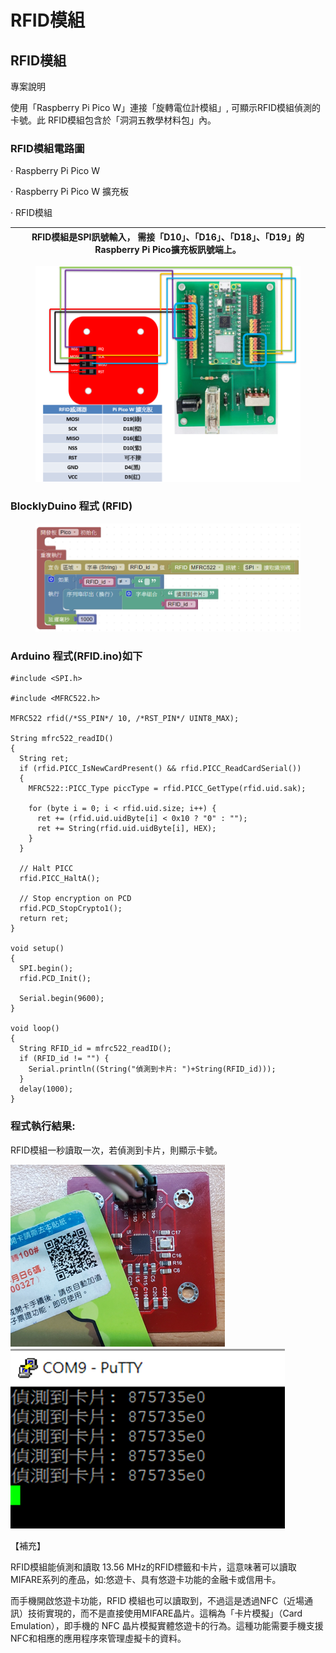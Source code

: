 # RFID模組

## RFID模組 <a href="#hlk169187139" id="hlk169187139"></a>

專案說明

使用「Raspberry Pi Pico W」連接「旋轉電位計模組」, 可顯示RFID模組偵測的卡號。此 RFID模組包含於「洞洞五教學材料包」內。

&#x20;

### RFID模組電路圖

·        Raspberry Pi Pico W

·        Raspberry Pi Pico W 擴充板

·        RFID模組

&#x20;

| RFID模組是SPI訊號輸入，  需接「D10」、「D16」、「D18」、「D19」的Raspberry Pi Pico擴充板訊號端上。 |
| -------------------------------------------------------------------- |

&#x20;

<figure><img src="../../.gitbook/assets/image (2).png" alt=""><figcaption></figcaption></figure>

### BlocklyDuino 程式 (RFID)&#x20;

<figure><img src="../../.gitbook/assets/image (1) (1).png" alt=""><figcaption></figcaption></figure>

&#x20;

### &#x20;Arduino 程式(RFID.ino)如下&#x20;

```
#include <SPI.h>
 
#include <MFRC522.h>
 
MFRC522 rfid(/*SS_PIN*/ 10, /*RST_PIN*/ UINT8_MAX);
 
String mfrc522_readID()
{
  String ret;
  if (rfid.PICC_IsNewCardPresent() && rfid.PICC_ReadCardSerial())
  {
    MFRC522::PICC_Type piccType = rfid.PICC_GetType(rfid.uid.sak);
 
    for (byte i = 0; i < rfid.uid.size; i++) {
      ret += (rfid.uid.uidByte[i] < 0x10 ? "0" : "");
      ret += String(rfid.uid.uidByte[i], HEX);
    }
  }
 
  // Halt PICC
  rfid.PICC_HaltA();
 
  // Stop encryption on PCD
  rfid.PCD_StopCrypto1();
  return ret;
}
 
void setup()
{
  SPI.begin();
  rfid.PCD_Init();
 
  Serial.begin(9600);
}
 
void loop()
{
  String RFID_id = mfrc522_readID();
  if (RFID_id != "") {
    Serial.println((String("偵測到卡片: ")+String(RFID_id)));
  }
  delay(1000);
}
```

### 程式執行結果:

RFID模組一秒讀取一次，若偵測到卡片，則顯示卡號。

&#x20;![](<../../.gitbook/assets/image (22).png>)![](<../../.gitbook/assets/image (23).png>)

&#x20;

&#x20;

【補充】

RFID模組能偵測和讀取 13.56 MHz的RFID標籤和卡片，這意味著可以讀取 MIFARE系列的產品，如:悠遊卡、具有悠遊卡功能的金融卡或信用卡。

而手機開啟悠遊卡功能，RFID 模組也可以讀取到，不過這是透過NFC（近場通訊）技術實現的，而不是直接使用MIFARE晶片。這稱為「卡片模擬」（Card Emulation），即手機的 NFC 晶片模擬實體悠遊卡的行為。這種功能需要手機支援NFC和相應的應用程序來管理虛擬卡的資料。

&#x20;
